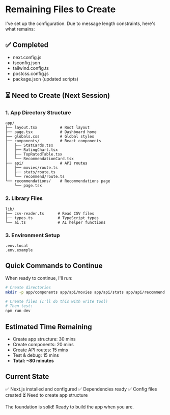 # Remaining Files to Create

I've set up the configuration. Due to message length constraints, here's what remains:

## ✅ Completed
- next.config.js
- tsconfig.json
- tailwind.config.ts
- postcss.config.js
- package.json (updated scripts)

## ⏳ Need to Create (Next Session)

### 1. App Directory Structure
```
app/
├── layout.tsx          # Root layout
├── page.tsx            # Dashboard home
├── globals.css         # Global styles
├── components/         # React components
│   ├── StatCards.tsx
│   ├── RatingChart.tsx
│   ├── TopRatedTable.tsx
│   └── RecommendationCard.tsx
├── api/                # API routes
│   ├── movies/route.ts
│   ├── stats/route.ts
│   └── recommend/route.ts
└── recommendations/    # Recommendations page
    └── page.tsx
```

### 2. Library Files
```
lib/
├── csv-reader.ts      # Read CSV files
├── types.ts           # TypeScript types
└── ai.ts              # AI helper functions
```

### 3. Environment Setup
```
.env.local
.env.example
```

## Quick Commands to Continue

When ready to continue, I'll run:
```bash
# Create directories
mkdir -p app/components app/api/movies app/api/stats app/api/recommend app/recommendations lib

# Create files (I'll do this with write tool)
# Then test:
npm run dev
```

## Estimated Time Remaining
- Create app structure: 30 mins
- Create components: 20 mins
- Create API routes: 15 mins
- Test & debug: 15 mins
- **Total: ~80 minutes**

## Current State
✅ Next.js installed and configured
✅ Dependencies ready
✅ Config files created
⏳ Need to create app structure

The foundation is solid! Ready to build the app when you are.

